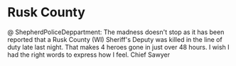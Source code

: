 # Rusk County

@ ShepherdPoliceDeppartment: The madness doesn't stop as it has been reported that a Rusk County (WI) Sheriff's Deputy was killed in the line of duty late last night. That makes 4 heroes gone in just over 48 hours. I wish I had the right words to express how I feel. Chief Sawyer


